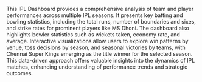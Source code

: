 This IPL Dashboard provides a comprehensive analysis of team and player performances across multiple IPL seasons. It presents key batting and bowling statistics, including the total runs, number of boundaries and sixes, and strike rates for prominent players like MS Dhoni. The dashboard also highlights bowler statistics such as wickets taken, economy rate, and average. Interactive visualizations allow users to explore win patterns by venue, toss decisions by season, and seasonal victories by teams, with Chennai Super Kings emerging as the title winner for the selected season. This data-driven approach offers valuable insights into the dynamics of IPL matches, enhancing understanding of performance trends and strategic outcomes.
